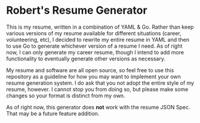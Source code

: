 # Robert's Resume Generator

This is my resume, written in a combination of YAML & Go. Rather than keep various
versions of my resume available for different situations (career, volunteering, etc),
I decided to rewrite my entire resume in YAML and then to use Go to generate whichever
version of a resume I need. As of right now, I can only generate my career resume,
though I intend to add more functionality to eventually generate other versions
as necessary.

My resume and software are all open source, so feel free to use this repository
as a guideline for how you may want to implement your own resume generation system.
I do ask that you not adopt the entire style of my resume, however. I cannot stop
you from doing so, but please make some changes so your format is distinct from
my own.

As of right now, this generator does **not** work with the resume JSON Spec. That
may be a future feature addition.
